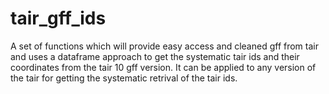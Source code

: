 # tair_gff_ids
A set of functions which will provide easy access and cleaned gff from tair and uses a dataframe approach to get the systematic tair ids and their coordinates from the tair 10 gff version. It can be applied to any version of the tair for getting the systematic retrival of the tair ids.
